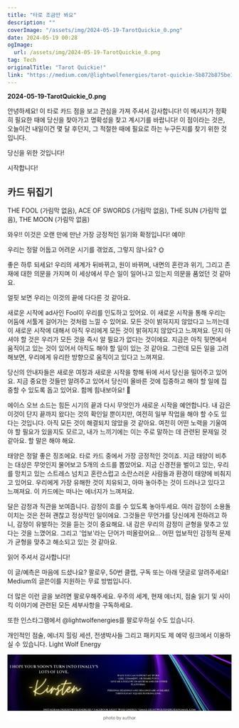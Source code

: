 ```yaml
---
title: "타로 조금만 봐요"
description: ""
coverImage: "/assets/img/2024-05-19-TarotQuickie_0.png"
date: 2024-05-19 00:28
ogImage: 
  url: /assets/img/2024-05-19-TarotQuickie_0.png
tag: Tech
originalTitle: "Tarot Quickie!"
link: "https://medium.com/@lightwolfenergies/tarot-quickie-5b872b875be1"
---
```



**2024-05-19-TarotQuickie_0.png**

안녕하세요! 이 타로 카드 점을 보고 관심을 가져 주셔서 감사합니다! 이 메시지가 정확히 필요한 때에 당신을 찾아가고 명확성을 찾고 계시기를 바랍니다! 이 점이라는 것은, 오늘이건 내일이건 몇 달 후던지, 그 적절한 때에 필요로 하는 누구든지를 찾기 위한 것입니다.

당신을 위한 것입니다!

시작합니다!

<div class="content-ad"></div>

## 카드 뒤집기

THE FOOL (가림막 없음), ACE OF SWORDS (가림막 없음), THE SUN (가림막 없음), THE MOON (가림막 없음)

와우!! 이것은 오랜 만에 만난 가장 긍정적인 읽기와 확정입니다! 예이!

우리는 정말 어둡고 어려운 시기를 겪었죠, 그렇지 않나요? 🌞

<div class="content-ad"></div>

좋은 하루 되세요! 우리의 세계가 뒤바뀌고, 원이 바뀌며, 내면의 혼란과 위기, 그리고 존재에 대한 의문을 가지며 이 세상에서 무슨 일이 일어나고 있는지 의문을 품었던 것 같아요.

얼핏 보면 우리는 이것의 끝에 다다른 것 같아요.

새로운 시작에 ad사인 Fool이 우리를 인도하고 있어요. 이 새로운 시작을 통해 우리는 어둠에 서툴게 걸어가는 것처럼 느낄 수 있어요. 모든 것이 밝혀지지 않았다고 느끼는데 이 새로운 시작에 대해서 아직 우리에게 모든 것이 밝혀지지 않았다고 느껴져요. 단지 아셔야 할 것은 우리가 모든 것을 즉시 알 필요가 없다는 것이에요. 지금은 아직 뒷면에서 움직이고 있는 것이 있어서 아직도 해야 할 일이 있는 것 같아요. 그런데 모든 일을 고려해보면, 우리에게 유리한 방향으로 움직이고 있다고 느껴져요.

당신의 안내자들은 새로운 여정과 새로운 시작을 향해 뒤에 서서 당신을 밀어주고 있어요. 지금 중요한 것들만 알려주고 있어서 당신이 올바른 것에 집중하고 해야 할 일에 집중할 수 있도록 돕고 있어요. 함께 힘내보아요! 🌟

<div class="content-ad"></div>

에이스 오브 소드는 힘든 시기의 끝과 다시 무엇인가 새로운 시작을 예언합니다. 내 감은 이것이 단지 끝까지 왔다는 것의 확인일 뿐이지만, 여전히 일부 작업을 해야 할 수도 있다는 것입니다. 아직 모든 것이 해결되지 않았을 것 같아요. 여전히 어떤 노력을 기울여야 할 필요가 있을지도 모르고, 내가 느끼기에는 이는 주로 말하는 데 관련된 문제일 것 같아요. 할 말은 해야 해요.

태양은 정말 좋은 징조에요. 타로 카드 중에서 가장 긍정적인 것이죠. 지금 태양이 비추는 대상은 무엇인지 물어보고 5개의 소드를 뽑았어요. 지금 신경전을 벌이고 있는, 우리를 망치고 있는 스트레스 넘치고 혼란스럽고 소란스러운 사람들과 환경이 태양에 비춰지고 있어요. 우리에게 가장 유해한 것이 치유되고, 아마 놓아주는 것이 드러나고 있다고 느껴져요. 이 카드에는 떠나는 에너지가 느껴져요.

달은 감정과 직관을 보여줍니다. 감정이 흐를 수 있도록 놓아두세요. 여러 감정이 소용돌이치는 것은 전혀 괜찮고 정상적인 일이에요. 그것들은 무언가를 당신에게 전하려고 하니, 감정이 유발하는 것을 듣는 것이 중요해요. 내 감은 우리의 감정이 균형을 맞추고 있다는 것을 느꼈어요. 그리고 '업보'라는 단어가 떠올랐어요... 어떤 업보적인 감정적 문제가 균형을 맞추고 해소되고 있는 것 같아요.

읽어 주셔서 감사합니다!

<div class="content-ad"></div>

이 글/예측은 마음에 드셨나요? 팔로우, 50번 클랩, 구독 또는 아래 댓글로 알려주세요! Medium의 글쓴이를 지원하는 무료 방법입니다.

더 많은 이런 글을 보려면 팔로우해주세요. 우주의 세계, 현재 에너지, 점술 읽기 및 사이킥 이야기에 관련된 모든 세부사항을 구독하세요.

또한 인스타그램에서 @lightwolfenergies를 팔로우하실 수도 있습니다.

개인적인 점술, 에너지 힐링 세션, 전생박사들 그리고 패키지도 제 예약 링크에서 이용하실 수 있습니다. Light Wolf Energy

<div class="content-ad"></div>

![Tarot Quickie 1](/assets/img/2024-05-19-TarotQuickie_1.png)